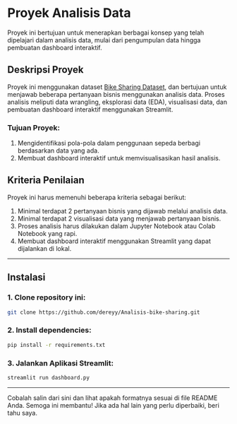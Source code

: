 # Proyek Analisis Data
Proyek ini bertujuan untuk menerapkan berbagai konsep yang telah dipelajari dalam analisis data, mulai dari pengumpulan data hingga pembuatan dashboard interaktif.

## Deskripsi Proyek
Proyek ini menggunakan dataset [Bike Sharing Dataset](https://www.kaggle.com/datasets/lakshmi25npathi/bike-sharing-dataset), dan bertujuan untuk menjawab beberapa pertanyaan bisnis menggunakan analisis data. Proses analisis meliputi data wrangling, eksplorasi data (EDA), visualisasi data, dan pembuatan dashboard interaktif menggunakan Streamlit.

### Tujuan Proyek:
1. Mengidentifikasi pola-pola dalam penggunaan sepeda berbagi berdasarkan data yang ada.
2. Membuat dashboard interaktif untuk memvisualisasikan hasil analisis.

## Kriteria Penilaian
Proyek ini harus memenuhi beberapa kriteria sebagai berikut:
1. Minimal terdapat 2 pertanyaan bisnis yang dijawab melalui analisis data.
2. Minimal terdapat 2 visualisasi data yang menjawab pertanyaan bisnis.
3. Proses analisis harus dilakukan dalam Jupyter Notebook atau Colab Notebook yang rapi.
4. Membuat dashboard interaktif menggunakan Streamlit yang dapat dijalankan di lokal.


---

## Instalasi

### 1. Clone repository ini:

```bash
git clone https://github.com/dereyy/Analisis-bike-sharing.git
```

### 2. Install dependencies:

```bash
pip install -r requirements.txt
```

### 3. Jalankan Aplikasi Streamlit:

```bash
streamlit run dashboard.py
```

---

Cobalah salin dari sini dan lihat apakah formatnya sesuai di file README Anda. Semoga ini membantu! Jika ada hal lain yang perlu diperbaiki, beri tahu saya.
